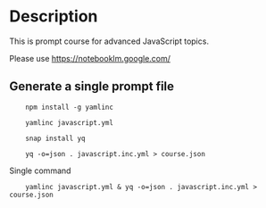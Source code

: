 # Description

This is prompt course for advanced JavaScript topics.

Please use https://notebooklm.google.com/

## Generate a single prompt file

```shell
    npm install -g yamlinc

    yamlinc javascript.yml

    snap install yq

    yq -o=json . javascript.inc.yml > course.json
```

Single command

```shell
    yamlinc javascript.yml & yq -o=json . javascript.inc.yml > course.json
```
